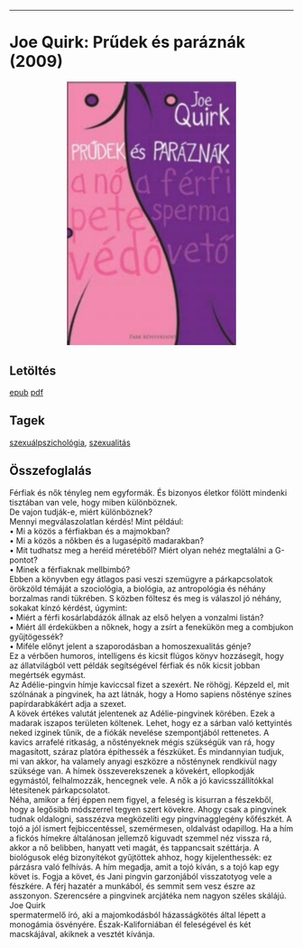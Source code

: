 <hr/>

# <a name="id_1524">Joe Quirk: Prűdek és paráznák (2009)</a>
<center><img src="https://github.com/BercziSandor/calibre_lib/raw/main/main/Joe%20Quirk/Prudek%20es%20paraznak%20%281524%29/cover.jpg" alt="cover" width="300"/></center>

## Letöltés
[epub](https://github.com/BercziSandor/calibre_lib/raw/main/main/Joe%20Quirk/Prudek%20es%20paraznak%20%281524%29/Prudek%20es%20paraznak%20-%20Joe%20Quirk.epub) 
 [pdf](https://github.com/BercziSandor/calibre_lib/raw/main/main/Joe%20Quirk/Prudek%20es%20paraznak%20%281524%29/Prudek%20es%20paraznak%20-%20Joe%20Quirk.pdf)

## Tagek
[szexuálpszichológia](https://github.com/berczisandor/calibre_lib/blob/main/main/_tags/szexu%c3%a1lpszichol%c3%b3gia.md), [szexualitás](https://github.com/berczisandor/calibre_lib/blob/main/main/_tags/szexualit%c3%a1s.md)

## Összefoglalás
<div>
<p>Férfiak ​és nők tényleg nem egyformák. És bizonyos életkor fölött mindenki tisztában van vele, hogy miben különböznek. <br>De vajon tudják-e, miért különböznek? <br>Mennyi megválaszolatlan kérdés! Mint például: <br>• Mi a közös a férfiakban és a majmokban? <br>• Mi a közös a nőkben és a lugasépítő madarakban? <br>• Mit tudhatsz meg a heréid méretéből? Miért olyan nehéz megtalálni a G-pontot? <br>• Minek a férfiaknak mellbimbó?<br>Ebben a könyvben egy átlagos pasi veszi szemügyre a párkapcsolatok örökzöld témáját a szociológia, a biológia, az antropológia és néhány borzalmas randi tükrében. S közben föltesz és meg is válaszol jó néhány, sokakat kínzó kérdést, úgymint: <br>• Miért a férfi kosárlabdázók állnak az első helyen a vonzalmi listán? <br>• Miért áll érdekükben a nőknek, hogy a zsírt a fenekükön meg a combjukon gyűjtögessék? <br>• Miféle előnyt jelent a szaporodásban a homoszexualitás génje? <br>Ez a vérbően humoros, intelligens és kicsit flúgos könyv hozzásegít, hogy az állatvilágból vett példák segítségével férfiak és nők kicsit jobban megértsék egymást.<br>Az Adélie-pingvin hímje kaviccsal fizet a szexért. Ne röhögj. Képzeld el, mit szólnának a pingvinek, ha azt látnák, hogy a Homo sapiens nősténye színes papírdarabkákért adja a szexet.<br>A kövek értékes valutát jelentenek az Adélie-pingvinek körében. Ezek a madarak iszapos területen költenek. Lehet, hogy ez a sárban való kettyintés neked izginek tűnik, de a fiókák nevelése szempontjából rettenetes. A kavics arrafelé ritkaság, a nőstényeknek mégis szükségük van rá, hogy magasított, száraz platóra építhessék a fészküket. És mindannyian tudjuk, mi van akkor, ha valamely anyagi eszközre a nősténynek rendkívül nagy szüksége van. A hímek összeverekszenek a kövekért, ellopkodják egymástól, felhalmozzák, hencegnek vele. A nők a jó kavicsszállítókkal létesítenek párkapcsolatot.<br>Néha, amikor a férj éppen nem figyel, a feleség is kisurran a fészekből, hogy a legősibb módszerrel tegyen szert kövekre. Ahogy csak a pingvinek tudnak oldalogni, sasszézva megközelíti egy pingvinagglegény kőfészkét. A tojó a jól ismert fejbiccentéssel, szemérmesen, oldalvást odapillog. Ha a hím a fickós hímekre általánosan jellemző kiguvadt szemmel néz vissza rá, akkor a nő belibben, hanyatt veti magát, és tappancsait széttárja. A biológusok elég bizonyítékot gyűjtöttek ahhoz, hogy kijelenthessék: ez párzásra való felhívás. A hím megadja, amit a tojó kíván, s a tojó kap egy követ is. Fogja a követ, és Jani pingvin garzonjából visszatotyog vele a fészkére. A férj hazatér a munkából, és semmit sem vesz észre az asszonyon. Szerencsére a pingvinek arcjátéka nem nagyon széles skálájú.<br>Joe Quirk<br>spermatermelő író, aki a majomkodásból házasságkötés által lépett a monogámia ösvényére. Észak-Kaliforniában él feleségével és két macskájával, akiknek a vesztét kívánja.</p></div>


